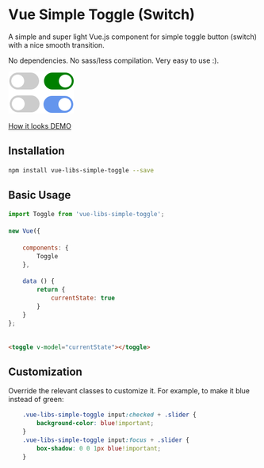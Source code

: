 # Vue Simple Toggle (Switch)

A simple and super light Vue.js component for simple toggle button (switch) with a nice smooth transition.

No dependencies. No sass/less compilation. Very easy to use :).

<img src="https://raw.githubusercontent.com/AlexLibs/vue-libs-simple-toggle/master/demo/vue-libs-simple-toggle-demo.png" /><br>


[How it looks DEMO](https://jsfiddle.net/bqqydhjL/3/show/)

## Installation

```bash
npm install vue-libs-simple-toggle --save
```

## Basic Usage

```javascript
import Toggle from 'vue-libs-simple-toggle';

new Vue({

    components: {
        Toggle
    },

    data () {
        return {
            currentState: true
        }
    }
};
```

```html

<toggle v-model="currentState"></toggle>

```

## Customization

Override the relevant classes to customize it. For example, to make it blue instead of green:

```css
    .vue-libs-simple-toggle input:checked + .slider {
        background-color: blue!important;
    }
    .vue-libs-simple-toggle input:focus + .slider {
        box-shadow: 0 0 1px blue!important;
    }
```
